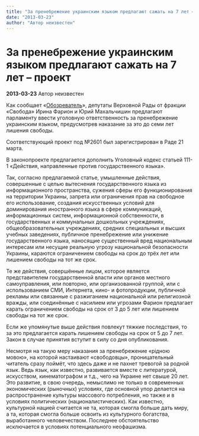 ```yaml
---
title: "За пренебрежение украинским языком предлагают сажать на 7 лет – проект"
date: "2013-03-23"
author: "Автор неизвестен"
---
```


# За пренебрежение украинским языком предлагают сажать на 7 лет – проект

**2013-03-23** Автор неизвестен

Как сообщает «[Обозреватель](http://obozrevatel.com/)», депутаты Верховной Рады от фракции «Свобода» Ирина Фарион и Юрий Махальчишин предлагают парламенту ввести уголовную ответственность за пренебрежение украинским языком, предусмотрев наказание за это до семи лет лишения свободы.

Соответствующий проект под №2601 был зарегистрирован в Раде 21 марта.

В законопроекте предлагается дополнить Уголовный кодекс статьей 111-1 «Действия, направленные против государственного языка».

Так, согласно предлагаемой статье, умышленные действия, совершенные с целью вытеснения государственного языка из информационного пространства, сужения сферы его функционирования на территории Украины, запрета или ограничения прав на свободное его использование, создания искусственных условий для доминирования иностранного языка в сфере коммуникаций, информационных систем, информационной собственности, в государственных и коммунальных дошкольных учреждениях, общеобразовательных учреждениях, средних специальных и высших учебных заведениях, публичное пренебрежение или унижение государственного языка, наносящие существенный вред национальным интересам или несущие реальную угрозу национальной безопасности Украины, караются ограничением свободы на срок до трёх лет или лишением свободы на тот же срок.

Те же действия, совершённые лицом, которое является представителем государственной власти или органов местного самоуправления, или повторно, или организованной группой, или с использованием СМИ, Интернета, кино- и фотопродукции, публичной рекламы или связанные с разжиганием национальной или религиозной вражды, или соединённые с насилием или угрозами Фарион предлагает карать ограничением свободы на срок от 3 до 5 лет или лишением свободы на тот же срок.

Если же упомянутые выше действия повлекут тяжкие последствия, то за это предлагается карать лишением свободы на срок от 5 до 7 лет. Закон в случае принятия вступит в силу со дня опубликования.

Несмотря на такую меру наказания за пренебрежение «рідною мовою», на которой настаивают «свободовцы», проницательный читатель сразу поймёт, что здесь даже и не пахнет тревогой за родной язык. Ведь язык, как известно, развивается вместе с литературой, искусством, кинематографом и т.д., чего на Украине нет свыше 20 лет. Это развитие, в свою очередь, немыслимо не только в современных экономических (рыночных) условиях, где основной упор делается на распространение культуры массового потребления, но также и в условиях политических (националистических). Как известно, культурной нацией считается не та, которая смогла больше дать миру, а та, которая смогла больше освоить из культурного богатства, выработанного человечеством. Последнее обстоятельство исключается в условиях потенциального неофашизма.